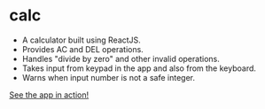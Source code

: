 # calc

* A calculator built using ReactJS.
* Provides AC and DEL operations.
* Handles "divide by zero" and other invalid operations.
* Takes input from keypad in the app and also from the keyboard.
* Warns when input number is not a safe integer.

[See the app in action!](https://calc-react.pages.dev/)
